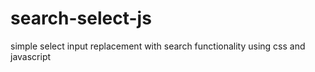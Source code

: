 # search-select-js
simple select input replacement with search functionality using css and javascript
